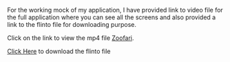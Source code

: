 For the working mock of my application, I have provided link to video file for the full application where you can see all the screens and
also provided a link to the flinto file for downloading purpose.

Click on the link to view the mp4 file <a href="https://drive.google.com/file/d/1ebVkbj713BYjr1pQKy8SNrEwCx_G2S3b/view?usp=sharing">Zoofari</a>.

<a href="https://drive.google.com/file/d/1R7uJX8GN0AByOGvmxKNTmH0zt2FUDDtX/view?usp=sharing">Click Here</a> to download the flinto file

